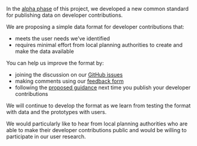In the [alpha phase](https://www.gov.uk/service-manual/agile-delivery/how-the-alpha-phase-works) of this project, we developed a new common  standard for publishing data on developer contributions.

We are proposing a simple data format for developer contributions that:

* meets the user needs we’ve identified 
* requires minimal effort from local planning authorities to create and make the data available

You can help us improve the format by:

* joining the discussion on our [GitHub issues](https://github.com/digital-land/digital-land/issues)
* making comments using our [feedback form](https://docs.google.com/forms/d/1pvblp8l4ODFmv91yyktArGaiskVnJgFcWDCYBBRgc2A/edit)
* following the [proposed guidance](https://digital-land.github.io/guidance/developer-contributions/) next time you publish your developer contributions

We will continue to develop the format as we learn from testing the format with data and the prototypes with users.

We would particularly like to hear from local planning authorities who are able to make their developer contributions public and would be willing to participate in our user research.
